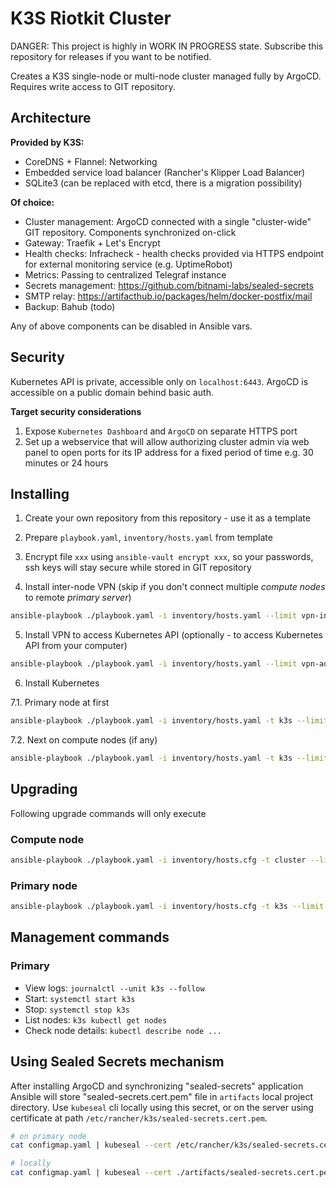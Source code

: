 K3S Riotkit Cluster
===================

DANGER: This project is highly in WORK IN PROGRESS state. Subscribe this repository for releases if you want to be notified.

Creates a K3S single-node or multi-node cluster managed fully by ArgoCD.
Requires write access to GIT repository.

Architecture
------------

**Provided by K3S:**
- CoreDNS + Flannel: Networking
- Embedded service load balancer (Rancher's Klipper Load Balancer)
- SQLite3 (can be replaced with etcd, there is a migration possibility)

**Of choice:**
- Cluster management: ArgoCD connected with a single "cluster-wide" GIT repository. Components synchronized on-click
- Gateway: Traefik + Let's Encrypt
- Health checks: Infracheck - health checks provided via HTTPS endpoint for external monitoring service (e.g. UptimeRobot)
- Metrics: Passing to centralized Telegraf instance
- Secrets management: https://github.com/bitnami-labs/sealed-secrets
- SMTP relay: https://artifacthub.io/packages/helm/docker-postfix/mail
- Backup: Bahub (todo)

Any of above components can be disabled in Ansible vars.

Security
--------

Kubernetes API is private, accessible only on `localhost:6443`. ArgoCD is accessible on a public domain behind basic auth.

**Target security considerations**

1. Expose `Kubernetes Dashboard` and `ArgoCD` on separate HTTPS port
2. Set up a webservice that will allow authorizing cluster admin via web panel to open ports for its IP address for
   a fixed period of time e.g. 30 minutes or 24 hours

Installing 
----------

1. Create your own repository from this repository - use it as a template
2. Prepare `playbook.yaml`, `inventory/hosts.yaml` from template

3. Encrypt file `xxx` using `ansible-vault encrypt xxx`, so your passwords, ssh keys will stay secure while stored in GIT repository

4. Install inter-node VPN (skip if you don't connect multiple _compute nodes_ to remote _primary server_)

```bash
ansible-playbook ./playbook.yaml -i inventory/hosts.yaml --limit vpn-inter-node
```

5. Install VPN to access Kubernetes API (optionally - to access Kubernetes API from your computer)

```bash
ansible-playbook ./playbook.yaml -i inventory/hosts.yaml --limit vpn-administrative
```

6. Install Kubernetes

7.1. Primary node at first

```bash
ansible-playbook ./playbook.yaml -i inventory/hosts.yaml -t k3s --limit k3s-primary
```

7.2. Next on compute nodes (if any)

```bash
ansible-playbook ./playbook.yaml -i inventory/hosts.yaml -t k3s --limit k3s-node
```


Upgrading
---------

Following upgrade commands will only execute 

### Compute node

```bash
ansible-playbook ./playbook.yaml -i inventory/hosts.cfg -t cluster --limit k3s-node -e force_k3s_upgrade=true
```

### Primary node

```bash
ansible-playbook ./playbook.yaml -i inventory/hosts.cfg -t k3s --limit k3s-primary -e force_k3s_upgrade=true
```


Management commands
-------------------

### Primary

- View logs: `journalctl --unit k3s --follow`
- Start: `systemctl start k3s`
- Stop: `systemctl stop k3s`
- List nodes: `k3s kubectl get nodes`
- Check node details: `kubectl describe node ...`

Using Sealed Secrets mechanism
------------------------------

After installing ArgoCD and synchronizing "sealed-secrets" application Ansible will store "sealed-secrets.cert.pem" file in `artifacts` local project directory.
Use `kubeseal` cli locally using this secret, or on the server using certificate at path `/etc/rancher/k3s/sealed-secrets.cert.pem`.

```bash
# on primary node
cat configmap.yaml | kubeseal --cert /etc/rancher/k3s/sealed-secrets.cert.pem

# locally
cat configmap.yaml | kubeseal --cert ./artifacts/sealed-secrets.cert.pem
```
